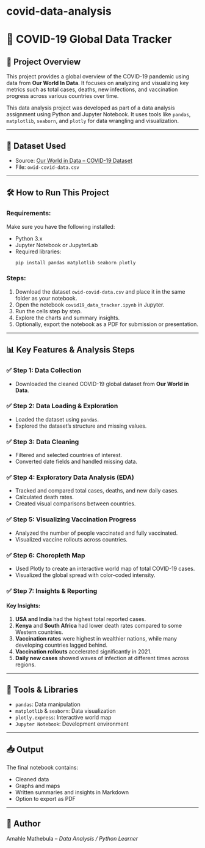 # covid-data-analysis
# 🦠 COVID-19 Global Data Tracker

## 📘 Project Overview

This project provides a global overview of the COVID-19 pandemic using data from **Our World In Data**. It focuses on analyzing and visualizing key metrics such as total cases, deaths, new infections, and vaccination progress across various countries over time.

This data analysis project was developed as part of a data analysis assignment using Python and Jupyter Notebook. It uses tools like `pandas`, `matplotlib`, `seaborn`, and `plotly` for data wrangling and visualization.

---

## 📁 Dataset Used

- Source: [Our World in Data – COVID-19 Dataset](https://github.com/owid/covid-19-data/tree/master/public/data)
- File: `owid-covid-data.csv`

---

## 🛠 How to Run This Project

### Requirements:
Make sure you have the following installed:
- Python 3.x
- Jupyter Notebook or JupyterLab
- Required libraries:
  ```bash
  pip install pandas matplotlib seaborn plotly
  ```

### Steps:
1. Download the dataset `owid-covid-data.csv` and place it in the same folder as your notebook.
2. Open the notebook `covid19_data_tracker.ipynb` in Jupyter.
3. Run the cells step by step.
4. Explore the charts and summary insights.
5. Optionally, export the notebook as a PDF for submission or presentation.

---

## 📊 Key Features & Analysis Steps

### ✅ Step 1: Data Collection
- Downloaded the cleaned COVID-19 global dataset from **Our World in Data**.

### ✅ Step 2: Data Loading & Exploration
- Loaded the dataset using `pandas`.
- Explored the dataset’s structure and missing values.

### ✅ Step 3: Data Cleaning
- Filtered and selected countries of interest.
- Converted date fields and handled missing data.

### ✅ Step 4: Exploratory Data Analysis (EDA)
- Tracked and compared total cases, deaths, and new daily cases.
- Calculated death rates.
- Created visual comparisons between countries.

### ✅ Step 5: Visualizing Vaccination Progress
- Analyzed the number of people vaccinated and fully vaccinated.
- Visualized vaccine rollouts across countries.

### ✅ Step 6: Choropleth Map
- Used Plotly to create an interactive world map of total COVID-19 cases.
- Visualized the global spread with color-coded intensity.

### ✅ Step 7: Insights & Reporting
#### Key Insights:
1. **USA and India** had the highest total reported cases.
2. **Kenya** and **South Africa** had lower death rates compared to some Western countries.
3. **Vaccination rates** were highest in wealthier nations, while many developing countries lagged behind.
4. **Vaccination rollouts** accelerated significantly in 2021.
5. **Daily new cases** showed waves of infection at different times across regions.

---

## 📌 Tools & Libraries

- `pandas`: Data manipulation
- `matplotlib` & `seaborn`: Data visualization
- `plotly.express`: Interactive world map
- `Jupyter Notebook`: Development environment

---

## 📥 Output

The final notebook contains:
- Cleaned data
- Graphs and maps
- Written summaries and insights in Markdown
- Option to export as PDF

---

## 👤 Author

Amahle Mathebula – *Data Analysis / Python Learner*  




